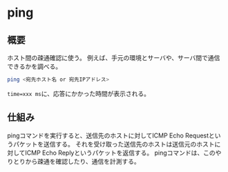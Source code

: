 # ping

## 概要

ホスト間の疎通確認に使う。
例えば、手元の環境とサーバや、サーバ間で通信できるかを調べる。

```sh
ping <宛先ホスト名 or 宛先IPアドレス>
```

`time=xxx ms`に、応答にかかった時間が表示される。

## 仕組み

pingコマンドを実行すると、送信先のホストに対してICMP Echo Requestというパケットを送信する。
それを受け取った送信先のホストは送信元のホストに対してICMP Echo Replyというパケットを返信する。
pingコマンドは、このやりとりから疎通を確認したり、通信を計測する。
